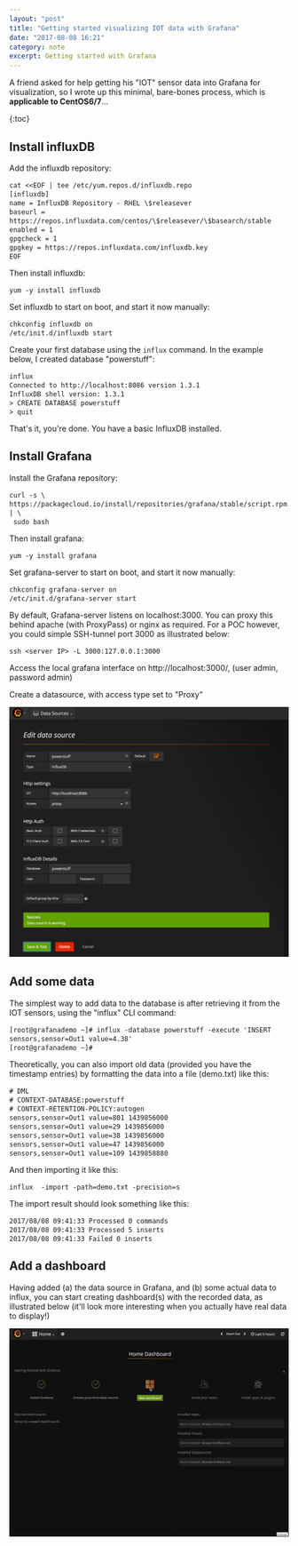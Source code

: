 ```yaml
---
layout: "post"
title: "Getting started visualizing IOT data with Grafana"
date: "2017-08-08 16:21"
category: note
excerpt: Getting started with Grafana
---
```


A friend asked for help getting his "IOT" sensor data into Grafana for visualization, so I wrote up this minimal, bare-bones process, which is **applicable to CentOS6/7**...

{:toc}

## Install influxDB

Add the influxdb repository:

```
cat <<EOF | tee /etc/yum.repos.d/influxdb.repo
[influxdb]
name = InfluxDB Repository - RHEL \$releasever
baseurl = https://repos.influxdata.com/centos/\$releasever/\$basearch/stable
enabled = 1
gpgcheck = 1
gpgkey = https://repos.influxdata.com/influxdb.key
EOF
```

Then install influxdb:

```
yum -y install influxdb
```

Set influxdb to start on boot, and start it now manually:

```
chkconfig influxdb on
/etc/init.d/influxdb start
```

Create your first database using the ```influx``` command. In the example below, I created database "powerstuff":

```
influx
Connected to http://localhost:8086 version 1.3.1
InfluxDB shell version: 1.3.1
> CREATE DATABASE powerstuff
> quit
```

That's it, you're done. You have a basic InfluxDB installed.

## Install Grafana

Install the Grafana repository:

```
curl -s \ https://packagecloud.io/install/repositories/grafana/stable/script.rpm.sh.rpm | \
 sudo bash
```

Then install grafana:

```
yum -y install grafana
```

Set grafana-server to start on boot, and start it now manually:

```
chkconfig grafana-server on
/etc/init.d/grafana-server start
```

By default, Grafana-server listens on localhost:3000. You can proxy this behind apache (with ProxyPass) or nginx as required. For a POC however, you could simple SSH-tunnel port 3000 as illustrated below:

```
ssh <server IP> -L 3000:127.0.0.1:3000
```

Access the local grafana interface on http://localhost:3000/, (user admin, password admin)

Create a datasource, with access type set to "Proxy"

![](../../images/grafana_example.png)

## Add some data

The simplest way to add data to the database is after retrieving it from the IOT sensors, using the "influx" CLI command:

```
[root@grafanademo ~]# influx -database powerstuff -execute 'INSERT sensors,sensor=Out1 value=4.38'
[root@grafanademo ~]#
```

Theoretically, you can also import old data (provided you have the timestamp entries) by formatting the data into a file (demo.txt) like this:

```
# DML
# CONTEXT-DATABASE:powerstuff
# CONTEXT-RETENTION-POLICY:autogen
sensors,sensor=Out1 value=801 1439856000
sensors,sensor=Out1 value=29 1439856000
sensors,sensor=Out1 value=38 1439856000
sensors,sensor=Out1 value=47 1439856000
sensors,sensor=Out1 value=109 1439858880
```

And then importing it like this:

```
influx  -import -path=demo.txt -precision=s
```

The import result should look something like this:

```
2017/08/08 09:41:33 Processed 0 commands
2017/08/08 09:41:33 Processed 5 inserts
2017/08/08 09:41:33 Failed 0 inserts
```

## Add a dashboard

Having added (a) the data source in Grafana, and (b) some actual data to influx, you can start creating dashboard(s) with the recorded data, as illustrated below (it'll look more interesting when you actually have real data to display!)

![](../../images/grafana.gif)
